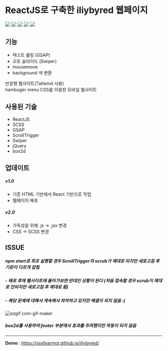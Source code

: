 # ReactJS로 구축한 iliybyred 웹페이지
<img src="https://img.shields.io/badge/React-61DAFB?style=flat-square&logo=React&logoColor=white"/> <img src="https://img.shields.io/badge/Sass-CC6699?style=flat-square&logo=Sass&logoColor=white"/>
<img src="https://img.shields.io/badge/GreenSock-88CE02?style=flat-square&logo=GreenSock&logoColor=white"/>
<img src="https://img.shields.io/badge/Swiper-6332F6?style=flat-square&logo=Swiper&logoColor=white"/>
<img src="https://img.shields.io/badge/jQuery-0769AD?style=flat-square&logo=jQuery&logoColor=white"/>

## 기능
- 텍스트 롤링 (GSAP)
- 오토 슬라이드 (Swiper)
- mousemove
- background 색 변환

반응형 웹사이트(Tailwind 사용)</br>
hambuger menu CSS를 이용한 모바일 웹사이트

## 사용된 기술
- ReactJS
- SCSS
- GSAP
- ScrollTrigger
- Swiper
- jQuery
- box2d

## 업데이트

##### v1.0
- 기존 HTML 기반에서 React 기반으로 작업
- 웹페이지 배포

##### v2.0
- 가독성을 위해 .js -> .jsx 변경
- CSS -> SCSS 변경

## ISSUE
##### npm start로 최초 실행할 경우 ScrollTrigger의 scrub가 제대로 되지만 새로고침 후 기준이 다르게 잡힘
##### - 배포 후에 웹사이트에 들어가보면 반대인 상황이 된다 (처음 접속할 경우 scrub이 제대로 안되지만 새로고침 후 제대로 됨)
##### - 해당 문제에 대해서 계속해서 파악하고 있지만 해결이 되지 않음 :(
![ezgif com-gif-maker](https://user-images.githubusercontent.com/71980176/209556662-ce680c37-d188-4caa-9c50-d3f14e207537.gif)

##### box2d를 사용하여 footer 부분에서 효과를 주려했지만 작동이 되지 않음

***
**Demo** : <https://sssfearmot.github.io/iliybyred/>
